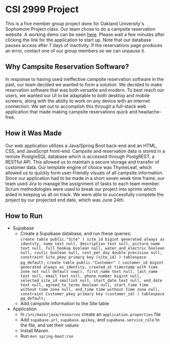 # CSI 2999 Project
This is a five member group project done for Oakland University's Sophomore Project class. Our team chose to do a campsite reservation website. A working demo can be seen [here](https://csi-2999-project.onrender.com/). Please wait a few minutes after clicking the link for the application to start up. Note that our database pauses access after 7 days of inactivity. If the reservations page produces an error, contact one of our group members so we can unpause it.


## Why Campsite Reservation Software? 
In response to having used ineffective campsite reservation software in the past, our team decided we wanted to form a solution. We decided to make reservation software that was both versatile and modern. To best reach our users, we wanted our UI to be adaptable to both desktop and mobile screens, along with the ability to work on any device with an internet connection. We set out to accomplish this through a full-stack web application that made making campsite reservations quick and headache-free.


## How it Was Made
Our web application utilizes a Java/Spring Boot back-end and an HTML, CSS, and JavaScript front-end. Campsite and reservation data is stored in a remote PostgreSQL database which is accessed through PostgREST, a RESTful API. This allowed us to maintain a secure storage and transfer of customer data. Our template engine of choice was ThymeLeaf, which allowed us to quickly form user-friendly visuals of all campsite information. 
Since our application had to be made in a short seven week time frame, our team used Jira to manage the assignment of tasks to each team member. Scrum methodologies were used to break our project into sprints which aided in keeping us all on track. We were able to successfully complete the project by our projected end date, which was June 24th.


## How to Run
- Supabase
  - Create a Supabase database, and run these queries:<br>
  `create table
    public."Site" (
      site_id bigint generated always as identity,
      name text null,
      description text null,
      picture_name text null,
      full_hookup boolean null,
      water_and_electric boolean null,
      rustic boolean null,
      cost_per_day double precision null,
      constraint Site_pkey primary key (site_id)
    ) tablespace pg_default;`
  `create table
    public."Customer" (
      customer_id bigint generated always as identity,
      created_at timestamp with time zone not null default now(),
      first_name text null,
      last_name text null,
      email text null,
      phone_number bigint null,
      selected_site_id smallint null,
      start_date text null,
      end_date text null,
      agreed_to_terms boolean null,
      start_time time without time zone null,
      end_time time without time zone null,
      constraint Customer_pkey primary key (customer_id)
    ) tablespace pg_default;`
  - Add campsite information to the Site table
- Application
  - In `/src/main/java/resources` create an `application.properties` file
  - Add `supabase.url`, `supabase.apikey`, and `supabase.service_role` to the file, and set their values
  - Install Maven
  - Run `mvn spring-boot:run`

